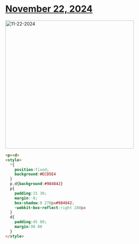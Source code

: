 # [November 22, 2024](https://cssbattle.dev/play/MtoB9OoctEEuqYNekfKG)

<img src="https://firebasestorage.googleapis.com/v0/b/cssbattleapp.appspot.com/o/user%2Fe6YbeBahWNPT7VpE2rE2p85byxa2%2Ftargets%2Ftarget_5912rFM@2x.png?alt=media" width="400" alt="11-22-2024" />

```html
<p><d>
<style>
  *{
    position:fixed;
    background:#ECD5E4
  }
  p,d{background:#984842}
  p{
    padding:15 30;
    margin:-8;
    box-shadow:0 270px#984842;
    -webkit-box-reflect:right 280px
  }
  d{
    padding:45 80;
    margin:90 80
  }
</style>
```
